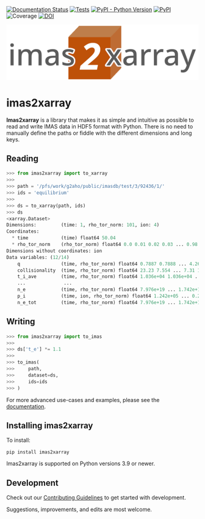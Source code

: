 [![Documentation Status](https://readthedocs.org/projects/imas2xarray/badge/?version=latest)](https://imas2xarray.readthedocs.io/en/latest/?badge=latest)
[![Tests](https://github.com/duqtools/imas2xarray/actions/workflows/test.yaml/badge.svg)](https://github.com/duqtools/imas2xarray/actions/workflows/test.yaml)
[![PyPI - Python Version](https://img.shields.io/pypi/pyversions/imas2xarray)](https://pypi.org/project/imas2xarray/)
[![PyPI](https://img.shields.io/pypi/v/imas2xarray.svg?style=flat)](https://pypi.org/project/imas2xarray/)
![Coverage](https://gist.githubusercontent.com/stefsmeets/f635ee4ac999ce969fa1d23a57e006ae/raw/covbadge.svg)
[![DOI](https://zenodo.org/badge/DOI/10.5281/zenodo.10256040.svg)](https://doi.org/10.5281/zenodo.10256040)

![imas2xarray banner](https://raw.githubusercontent.com/duqtools/imas2xarray/main/src/imas2xarray/data/logo.png)


# imas2xarray

**Imas2xarray** is a library that makes it as simple and intuitive as possible to read and write IMAS data in HDF5 format with Python. There is no need to manually define the paths or fiddle with the different dimensions and long keys.

## Reading

```python
>>> from imas2xarray import to_xarray
>>>
>>> path = '/pfs/work/g2aho/public/imasdb/test/3/92436/1/'
>>> ids = 'equilibrium'
>>>
>>> ds = to_xarray(path, ids)
>>> ds
<xarray.Dataset>
Dimensions:         (time: 1, rho_tor_norm: 101, ion: 4)
Coordinates:
  * time            (time) float64 50.04
  * rho_tor_norm    (rho_tor_norm) float64 0.0 0.01 0.02 0.03 ... 0.98 0.99 1.0
Dimensions without coordinates: ion
Data variables: (12/14)
    q               (time, rho_tor_norm) float64 0.7887 0.7888 ... 4.262 4.845
    collisionality  (time, rho_tor_norm) float64 23.23 7.554 ... 7.31 10.19
    t_i_ave         (time, rho_tor_norm) float64 1.036e+04 1.036e+04 ... 508.4
    ...              ...
    n_e             (time, rho_tor_norm) float64 7.976e+19 ... 1.742e+19
    p_i             (time, ion, rho_tor_norm) float64 1.242e+05 ... 0.2948
    n_e_tot         (time, rho_tor_norm) float64 7.976e+19 ... 1.742e+19
```

## Writing

```python
>>> from imas2xarray import to_imas
>>>
>>> ds['t_e'] *= 1.1
>>>
>>> to_imas(
>>>     path,
>>>     dataset=ds,
>>>     ids=ids
>>> )
```

For more advanced use-cases and examples, please see the [documentation](https://imas2xarray.readthedocs.io).

## Installing imas2xarray

To install:

```console
pip install imas2xarray
```

Imas2xarray is supported on Python versions 3.9 or newer.

## Development

Check out our [Contributing Guidelines](CONTRIBUTING.md#Getting-started-with-development) to get started with development.

Suggestions, improvements, and edits are most welcome.
